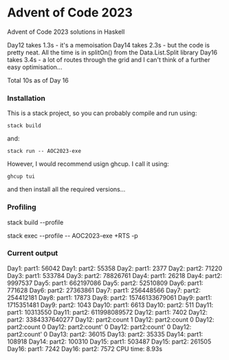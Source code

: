 # Advent of Code 2023

Advent of Code 2023 solutions in Haskell

Day12 takes 1.3s - it's a memoisation
Day14 takes 2.3s - but the code is pretty neat. All the time is in splitOn() from the Data.List.Split library
Day16 takes 3.4s - a lot of routes through the grid and I can't think of a further easy optimisation...


Total 10s as of Day 16

### Installation

This is a stack project, so you can probably compile and run using:

    stack build

and:

    stack run -- AOC2023-exe


However, I would recommend usign ghcup. I call it using:

    ghcup tui

and then install all the required versions...


### Profiling

stack build --profile

stack exec --profile -- AOC2023-exe +RTS -p


### Current output

Day1: part1: 56042
Day1: part2: 55358
Day2: part1: 2377
Day2: part2: 71220
Day3: part1: 533784
Day3: part2: 78826761
Day4: part1: 26218
Day4: part2: 9997537
Day5: part1: 662197086
Day5: part2: 52510809
Day6: part1: 771628
Day6: part2: 27363861
Day7: part1: 256448566
Day7: part2: 254412181
Day8: part1: 17873
Day8: part2: 15746133679061
Day9: part1: 1715351481
Day9: part2: 1043
Day10: part1: 6613
Day10: part2: 511
Day11: part1: 10313550
Day11: part2: 611998089572
Day12: part1: 7402
Day12: part2: 3384337640277
Day12: part2:count 1
Day12: part2:count 0
Day12: part2:count 0
Day12: part2:count' 0
Day12: part2:count' 0
Day12: part2:count' 0
Day13: part2: 36015
Day13: part2: 35335
Day14: part1: 108918
Day14: part2: 100310
Day15: part1: 503487
Day15: part2: 261505
Day16: part1: 7242
Day16: part2: 7572
CPU time:   8.93s